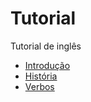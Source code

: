 # Tutorial

Tutorial de inglês

- [Introdução](docs/introducao.md)
- [História](docs/historia.md)
- [Verbos](docs/verbos.md)